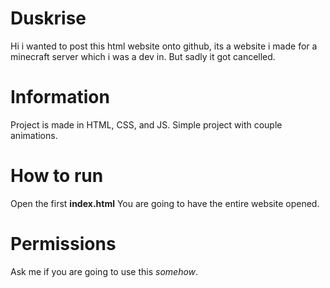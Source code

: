# Duskrise

Hi i wanted to post this html website onto github, its a website i made for a minecraft server which i was a dev in.
But sadly it got cancelled.

# Information

Project is made in HTML, CSS, and JS. Simple project with couple animations.

# How to run

Open the first **index.html**
You are going to have the entire website opened.

# Permissions

Ask me if you are going to use this *somehow*.



